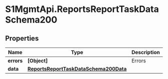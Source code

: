 # S1MgmtApi.ReportsReportTaskDataSchema200

## Properties
Name | Type | Description | Notes
------------ | ------------- | ------------- | -------------
**errors** | **[Object]** | Errors | [optional] 
**data** | [**ReportsReportTaskDataSchema200Data**](ReportsReportTaskDataSchema200Data.md) |  | [optional] 


